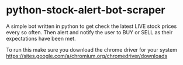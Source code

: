# python-stock-alert-bot-scraper
A simple bot written in python to get check the latest LIVE stock prices every so often. Then alert and notify the user to BUY or SELL as their expectations have been met.

To run this make sure you download the chrome driver for  your system
https://sites.google.com/a/chromium.org/chromedriver/downloads